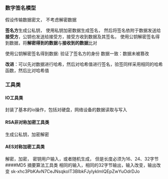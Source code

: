### 数字签名模型
假设传输数据密文， 不考虑解密数据

**签名方**生成公私钥， 使用私钥加密数据生成签名， 然后将签名依附于数据发送给**接受方**，公钥也发送给接受方，接受方收到数据及其签名， 使用公钥解密签名得到数据，将**解密得到的数据**与**接收到的数据**比对

使用公钥解密签名得到数据: 验证了签名方的身份
数据一致：数据未被篡改

**改进**：可以先对数据进行哈希，然后对哈希值进行签名，验签同样采用相同的哈希函数，然后比对哈希值

### 工具类
#### IO工具类
封装了基本的io操作，包括对硬盘，网络设备的数据读取与写入
#### RSA非对称加密工具类
生成公私钥，加密解密
#### AES对称加密工具类
解密，加密， 密钥用户输入，或者随机生成， 但是长度必须为16、24、32字节
####MD5 摘要算法工具类
相同的输入，相同的32字节输出，输入改变，输出改变
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
